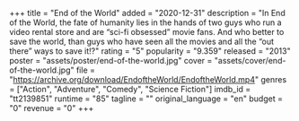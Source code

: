 +++
title = "End of the World"
added = "2020-12-31"
description = "In End of the World, the fate of humanity lies in the hands of two guys who run a video rental store and are “sci-fi obsessed” movie fans.  And who better to save the world, than guys who have seen all the movies and all the “out there” ways to save it!?"
rating = "5"
popularity = "9.359"
released = "2013"
poster = "assets/poster/end-of-the-world.jpg"
cover = "assets/cover/end-of-the-world.jpg"
file = "https://archive.org/download/EndoftheWorld/EndoftheWorld.mp4"
genres = ["Action", "Adventure", "Comedy", "Science Fiction"]
imdb_id = "tt2139851"
runtime = "85"
tagline = ""
original_language = "en"
budget = "0"
revenue = "0"
+++
